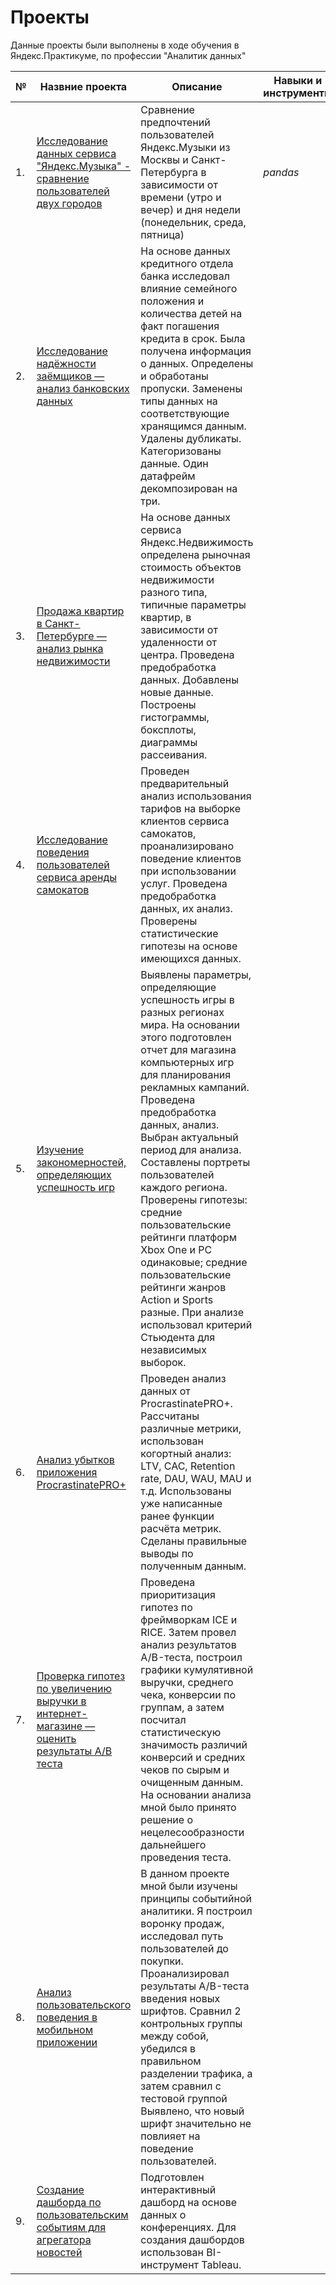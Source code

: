 # Проекты
Данные проекты были выполнены в ходе обучения в Яндекс.Практикуме, по профессии "Аналитик данных"

| №    | Назвние проекта                | Описание                                                     | Навыки и инструменты                                                        |
| ---- | ------------------------------------------------------------ | ------------------------------------------------------------ | ------------------------------------------------------------ |
| 1.   | [Исследование данных сервиса "Яндекс.Музыка" - сравнение пользователей двух городов](https://github.com/Liza-analyst/projects/tree/main/music_of_big_cities) | Сравнение предпочтений пользователей Яндекс.Музыки из Москвы и Санкт-Петербурга в зависимости от времени (утро и вечер) и дня недели (понедельник, среда, пятница) | *pandas*      |
| 2.   | [Исследование надёжности заёмщиков — анализ банковских данных](https://github.com/Liza-analyst/projects/tree/main/analysis_of_bank_data) | На основе данных кредитного отдела банка исследовал влияние семейного положения и количества детей на факт погашения кредита в срок. Была получена информация о данных. Определены и обработаны пропуски. Заменены типы данных на соответствующие хранящимся данным. Удалены дубликаты. Категоризованы данные. Один датафрейм декомпозирован на три. |  |
| 3.   | [Продажа квартир в Санкт-Петербурге — анализ рынка недвижимости](https://github.com/Liza-analyst/projects/tree/main/real_estate_market_analysis) | На основе данных сервиса Яндекс.Недвижимость определена рыночная стоимость объектов недвижимости разного типа, типичные параметры квартир, в зависимости от удаленности от центра. Проведена предобработка данных. Добавлены новые данные. Построены гистограммы, боксплоты, диаграммы рассеивания. |  |
| 4.   | [Исследование поведения пользователей сервиса аренды самокатов](https://github.com/Liza-analyst/projects/tree/main/analysis_of_user_behavior) |  Проведен предварительный анализ использования тарифов на выборке клиентов сервиса самокатов, проанализировано поведение клиентов при использовании услуг. Проведена предобработка данных, их анализ. Проверены статистические гипотезы на основе имеющихся данных.|  |
| 5.   | [Изучение закономерностей, определяющих успешность игр](https://github.com/Liza-analyst/projects/tree/main/analysis_of_the_success_of_games) | Выявлены параметры, определяющие успешность игры в разных регионах мира. На основании этого подготовлен отчет для магазина компьютерных игр для планирования рекламных кампаний. Проведена предобработка данных, анализ. Выбран актуальный период для анализа. Составлены портреты пользователей каждого региона. Проверены гипотезы: средние пользовательские рейтинги платформ Xbox One и PC одинаковые; средние пользовательские рейтинги жанров Action и Sports разные. При анализе использовал критерий Стьюдента для независимых выборок. |  |
| 6.   | [Анализ убытков приложения ProcrastinatePRO+](https://github.com/Liza-analyst/projects/tree/main/analysis_of_business_indicators) | Проведен анализ данных от ProcrastinatePRO+. Рассчитаны различные метрики, использован когортный анализ: LTV, CAC, Retention rate, DAU, WAU, MAU и т.д. Использованы уже написанные ранее функции расчёта метрик. Сделаны правильные выводы по полученным данным.  |  |
| 7.   | [Проверка гипотез по увеличению выручки в интернет-магазине — оценить результаты A/B теста](https://github.com/Liza-analyst/projects/tree/main/making_decision) | Проведена приоритизация гипотез по фреймворкам ICE и RICE. Затем провел анализ результатов A/B-теста, построил графики кумулятивной выручки, среднего чека, конверсии по группам, а затем посчитал статистическую значимость различий конверсий и средних чеков по сырым и очищенным данным. На основании анализа мной было принято решение о нецелесообразности дальнейшего проведения теста.|  |
| 8.   | [Анализ пользовательского поведения в мобильном приложении](https://github.com/Liza-analyst/projects/tree/main/mobile_application) |  В данном проекте мной были изучены принципы событийной аналитики. Я построил воронку продаж, исследовал путь пользователей до покупки. Проанализировал результаты A/B-теста введения новых шрифтов. Сравнил 2 контрольных группы между собой, убедился в правильном разделении трафика, а затем сравнил с тестовой группой Выявлено, что новый шрифт значительно не повлияет на поведение пользователей.|  |
| 9.   | [Создание дашборда по пользовательским событиям для агрегатора новостей](https://github.com/Liza-analyst/projects/tree/main/dashboard) | Подготовлен интерактивный дашборд на основе данных о конференциях. Для создания дашбордов использован BI-инструмент Tableau.|  |
